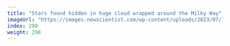 ```yaml
---
title: "Stars found hidden in huge cloud wrapped around the Milky Way"
imageUrl: "https://images.newscientist.com/wp-content/uploads/2023/07/12115548/SEI_163183838.jpg?width=788"
index: 298
weight: 298
---
```

